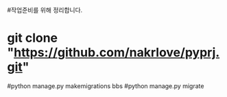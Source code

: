 
#작업준비를 위해 정리합니다.
# git clone "https://github.com/nakrlove/pyprj.git"


#python manage.py makemigrations bbs
#python manage.py migrate
